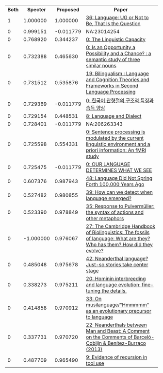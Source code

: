 <html><table><tr>
<th>Both</th>
<th>Specter</th>
<th>Proposed</th>
<th>Paper</th>
</tr>
<tr>
<td>1</td>
<td>1.000000</td>
<td>1.000000</td>
<td><a href="https://www.semanticscholar.org/paper/6d8eb081d01b2c5a25a3542a334a2f907b7f481e">36: Language: UG or Not to Be, That Is the Question</a></td>
</tr>
<tr>
<td>0</td>
<td>0.999151</td>
<td>-0.011779</td>
<td>NA:23014254</td>
</tr>
<tr>
<td>0</td>
<td>0.768920</td>
<td>0.344237</td>
<td><a href="https://www.semanticscholar.org/paper/7c877a26c317644ba423205011c0f544a5e980c0">0: The Linguistic Capacity</a></td>
</tr>
<tr>
<td>0</td>
<td>0.732388</td>
<td>0.465630</td>
<td><a href="https://www.semanticscholar.org/paper/fcccd36672e16810abd0c3cbcda4925074d601f0">0: Is an Opportunity a Possibility and a Chance? : a semantic study of three similar nouns</a></td>
</tr>
<tr>
<td>0</td>
<td>0.731512</td>
<td>0.535876</td>
<td><a href="https://www.semanticscholar.org/paper/173c32b8b45f264dcde7af68d14be9ddbd190528">19: Bilingualism : Language and Cognition Theories and Frameworks in Second Language Processing</a></td>
</tr>
<tr>
<td>0</td>
<td>0.729369</td>
<td>-0.011779</td>
<td><a href="https://www.semanticscholar.org/paper/4b79457d399a018ee0e23f386d90aef79ac942f5">0: 한국어 관형절의 구조적 특징과 습득 양상</a></td>
</tr>
<tr>
<td>0</td>
<td>0.729154</td>
<td>0.448531</td>
<td><a href="https://www.semanticscholar.org/paper/da8e8a073f4420e9f1e4c25062d35b4801f809c9">8: Language and Dialect</a></td>
</tr>
<tr>
<td>0</td>
<td>0.728401</td>
<td>-0.011779</td>
<td>NA:206263343</td>
</tr>
<tr>
<td>0</td>
<td>0.725598</td>
<td>0.554331</td>
<td><a href="https://www.semanticscholar.org/paper/f182778513c441c1a9fc57124324d2b10a0afa6f">0: Sentence processing is modulated by the current linguistic environment and a priori information: An fMRI study</a></td>
</tr>
<tr>
<td>0</td>
<td>0.725475</td>
<td>-0.011779</td>
<td><a href="https://www.semanticscholar.org/paper/d5cf2d10be10d71ba399dff39a6802efaa59b2f4">0: OUR LANGUAGE DETERMINES WHAT WE SEE</a></td>
</tr>
<tr>
<td>0</td>
<td>0.607376</td>
<td>0.987943</td>
<td><a href="https://www.semanticscholar.org/paper/0c138fd5f99439b97a753f708fe2ed9b61b3fc2e">48: Language Did Not Spring Forth 100,000 Years Ago</a></td>
</tr>
<tr>
<td>0</td>
<td>0.527482</td>
<td>0.980855</td>
<td><a href="https://www.semanticscholar.org/paper/15503e7bd523a05ef861981eecae3625bcec0498">39: How can we detect when language emerged?</a></td>
</tr>
<tr>
<td>0</td>
<td>0.523390</td>
<td>0.978849</td>
<td><a href="https://www.semanticscholar.org/paper/58d0600d22c0763f871137e38f732628bf7e30a0">35: Response to Pulvermüller: the syntax of actions and other metaphors</a></td>
</tr>
<tr>
<td>0</td>
<td>-1.000000</td>
<td>0.976067</td>
<td><a href="https://www.semanticscholar.org/paper/1177ba5a8134bd402c619df769920486ce1e6e5e">27: The Cambridge Handbook of Biolinguistics: The fossils of language: What are they? Who has them? How did they evolve?</a></td>
</tr>
<tr>
<td>0</td>
<td>0.485048</td>
<td>0.975678</td>
<td><a href="https://www.semanticscholar.org/paper/2867fc45a192774c57680d9a7f4e0b56e0ad024d">42: Neanderthal language? Just-so stories take center stage</a></td>
</tr>
<tr>
<td>0</td>
<td>0.338273</td>
<td>0.975211</td>
<td><a href="https://www.semanticscholar.org/paper/30556bff5b56277c7ffa325ccab7badd97637c0a">20: Hominin interbreeding and language evolution: fine-tuning the details.</a></td>
</tr>
<tr>
<td>0</td>
<td>0.414858</td>
<td>0.970912</td>
<td><a href="https://www.semanticscholar.org/paper/a3125a5ee5a0bda9ef8c089016a694bde9928f28">33: On musilanguage/"Hmmmmm" as an evolutionary precursor to language</a></td>
</tr>
<tr>
<td>0</td>
<td>0.337731</td>
<td>0.970720</td>
<td><a href="https://www.semanticscholar.org/paper/e1edebf553925f89b3505e8bab0881f69cdef4b5">22: Neanderthals between Man and Beast: A Comment on the Comments of Barceló-Coblijn & Benítez-Burraco (2013)</a></td>
</tr>
<tr>
<td>0</td>
<td>0.487709</td>
<td>0.965490</td>
<td><a href="https://www.semanticscholar.org/paper/dc227075a60d03b1c7389cb5b47c3fbe91c8102f">9: Evidence of recursion in tool use</a></td>
</tr>
</table></html>
